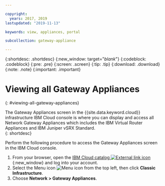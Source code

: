 ```yaml
---

copyright:
  years: 2017, 2019
lastupdated: "2019-11-13"

keywords: view, appliances, portal

subcollection: gateway-appliance

---
```


{:shortdesc: .shortdesc}
{:new_window: target="_blank_"}
{:codeblock: .codeblock}
{:pre: .pre}
{:screen: .screen}
{:tip: .tip}
{:download: .download}
{:note: .note}
{:important: .important}

# Viewing all Gateway Appliances
{: #viewing-all-gateway-appliances}

The Gateway Appliances screen in the {{site.data.keyword.cloud}} infrastructure IBM Cloud console is where you can display and access all Network Gateway Appliances which includes the IBM Virtual Router Appliances and IBM Juniper vSRX Standard.  
{: shortdesc}

Perform the following procedure to access the Gateway Appliances screen in the IBM Cloud console.

1. From your browser, open the [IBM Cloud catalog ![External link icon](../../icons/launch-glyph.svg "External link icon")](https://cloud.ibm.com){:new_window} and log into your account.
2. Select the Menu icon ![Menu icon](../../icons/icon_hamburger.svg) from the top left, then click **Classic Infrastructure**.
3. Choose **Network > Gateway Appliances**.
